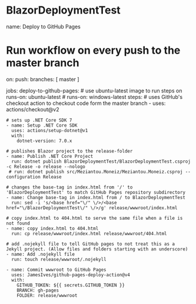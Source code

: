 # BlazorDeploymentTest

name: Deploy to GitHub Pages

# Run workflow on every push to the master branch
on:
  push:
    branches: [ master ]

jobs:
  deploy-to-github-pages:
    # use ubuntu-latest image to run steps on
    runs-on: ubuntu-latest
    # runs-on: windows-latest
    steps:
    # uses GitHub's checkout action to checkout code form the master branch
    - uses: actions/checkout@v2
    
    # sets up .NET Core SDK 7
    - name: Setup .NET Core SDK
      uses: actions/setup-dotnet@v1
      with:
        dotnet-version: 7.0.x  

    # publishes Blazor project to the release-folder
    - name: Publish .NET Core Project
      run: dotnet publish BlazorDeploymentTest/BlazorDeploymentTest.csproj -c Release -o release --nologo
     # run: dotnet publish src/Meziantou.Moneiz/Meziantou.Moneiz.csproj --configuration Release
    
    # changes the base-tag in index.html from '/' to 'BlazorDeploymentTest' to match GitHub Pages repository subdirectory
    - name: Change base-tag in index.html from / to BlazorDeploymentTest
      run: sed -i 's/<base href="\/" \/>/<base href="\/BlazorDeploymentTest\/" \/>/g' release/wwwroot/index.html
    
    # copy index.html to 404.html to serve the same file when a file is not found
    - name: copy index.html to 404.html
      run: cp release/wwwroot/index.html release/wwwroot/404.html

    # add .nojekyll file to tell GitHub pages to not treat this as a Jekyll project. (Allow files and folders starting with an underscore)
    - name: Add .nojekyll file
      run: touch release/wwwroot/.nojekyll
      
    - name: Commit wwwroot to GitHub Pages
      uses: JamesIves/github-pages-deploy-action@v4
      with:
        GITHUB_TOKEN: ${{ secrets.GITHUB_TOKEN }}
        BRANCH: gh-pages
        FOLDER: release/wwwroot
